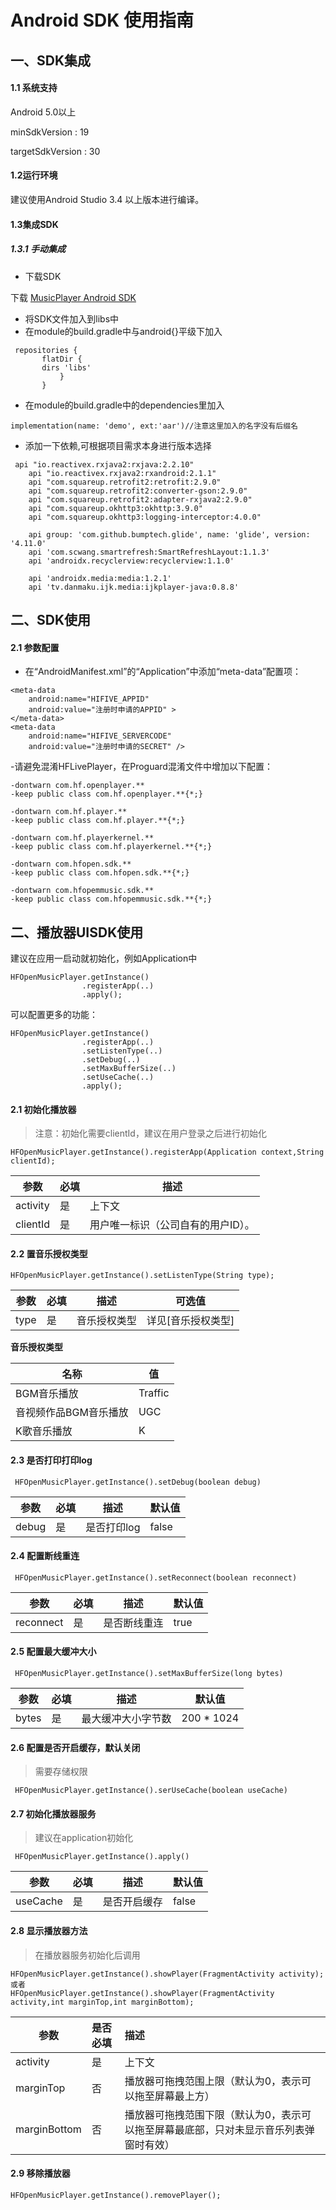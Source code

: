 # Android SDK 使用指南

## 一、SDK集成
#### 1.1 系统支持

Android 5.0以上

minSdkVersion    : 19

targetSdkVersion : 30

#### 1.2运行环境

建议使用Android Studio 3.4 以上版本进行编译。

#### 1.3集成SDK

##### 1.3.1 手动集成

- 下载SDK

下载 [MusicPlayer Android SDK](https://www.baidu.com)

- 将SDK文件加入到libs中
- 在module的build.gradle中与android{}平级下加入
```
 repositories {
       flatDir {
       dirs 'libs'
           }
       }
```

- 在module的build.gradle中的dependencies里加入

```  
implementation(name: 'demo', ext:'aar')//注意这里加入的名字没有后缀名
```


- 添加一下依赖,可根据项目需求本身进行版本选择

```
 api "io.reactivex.rxjava2:rxjava:2.2.10"
    api "io.reactivex.rxjava2:rxandroid:2.1.1"
    api "com.squareup.retrofit2:retrofit:2.9.0"
    api "com.squareup.retrofit2:converter-gson:2.9.0"
    api "com.squareup.retrofit2:adapter-rxjava2:2.9.0"
    api "com.squareup.okhttp3:okhttp:3.9.0"
    api "com.squareup.okhttp3:logging-interceptor:4.0.0"

    api group: 'com.github.bumptech.glide', name: 'glide', version: '4.11.0'
    api 'com.scwang.smartrefresh:SmartRefreshLayout:1.1.3'
    api 'androidx.recyclerview:recyclerview:1.1.0'

    api 'androidx.media:media:1.2.1'
    api 'tv.danmaku.ijk.media:ijkplayer-java:0.8.8'

```
## 二、SDK使用

#### 2.1 参数配置

- 在“AndroidManifest.xml”的“Application”中添加“meta-data”配置项：
```
<meta-data
    android:name="HIFIVE_APPID"
    android:value="注册时申请的APPID" >
</meta-data>
<meta-data
    android:name="HIFIVE_SERVERCODE"
    android:value="注册时申请的SECRET" />
```

-请避免混淆HFLivePlayer，在Proguard混淆文件中增加以下配置：
```
-dontwarn com.hf.openplayer.**
-keep public class com.hf.openplayer.**{*;}

-dontwarn com.hf.player.**
-keep public class com.hf.player.**{*;}

-dontwarn com.hf.playerkernel.**
-keep public class com.hf.playerkernel.**{*;}

-dontwarn com.hfopen.sdk.**
-keep public class com.hfopen.sdk.**{*;}

-dontwarn com.hfopemmusic.sdk.**
-keep public class com.hfopemmusic.sdk.**{*;}

```

## 二、播放器UISDK使用

建议在应用一启动就初始化，例如Application中
```
HFOpenMusicPlayer.getInstance()
                .registerApp(..)
                .apply();
```

可以配置更多的功能：

```
HFOpenMusicPlayer.getInstance()
                .registerApp(..)
                .setListenType(..)
                .setDebug(..)
                .setMaxBufferSize(..)
                .setUseCache(..)
                .apply();
```

#### 2.1 初始化播放器

>  注意：初始化需要clientId，建议在用户登录之后进行初始化

```
HFOpenMusicPlayer.getInstance().registerApp(Application context,String clientId);
```
参数  | 必填  |描述|
---|---|---
activity | 是| 上下文 |
clientId | 是| 用户唯一标识（公司自有的用户ID）。|

#### 2.2 置音乐授权类型
```
HFOpenMusicPlayer.getInstance().setListenType(String type);
```
参数  | 必填  | 描述| 可选值 |
---|---|--- | ---
type | 是| 音乐授权类型 | 详见[音乐授权类型] |

**音乐授权类型**

名称  |  值  |
---|---
BGM音乐播放 | Traffic | 
音视频作品BGM音乐播放 | UGC| 
K歌音乐播放 | K | 


#### 2.3 是否打印打印log
```
 HFOpenMusicPlayer.getInstance().setDebug(boolean debug)         

```
参数  | 必填  |描述| 默认值 |
---|---|--- | ---
debug | 是| 是否打印log | false |

#### 2.4 配置断线重连
```
 HFOpenMusicPlayer.getInstance().setReconnect(boolean reconnect) 
```
参数  | 必填  |描述| 默认值 |
---|---|--- | ---
reconnect | 是| 是否断线重连 | true |

#### 2.5 配置最大缓冲大小
```
 HFOpenMusicPlayer.getInstance().setMaxBufferSize(long bytes) 

```
参数  | 必填  |描述| 默认值 |
---|---|--- | ---
bytes | 是| 最大缓冲大小字节数 | 200 * 1024 |

#### 2.6 配置是否开启缓存，默认关闭

> 需要存储权限
```
 HFOpenMusicPlayer.getInstance().serUseCache(boolean useCache)
```

#### 2.7 初始化播放器服务

> 建议在application初始化
```
 HFOpenMusicPlayer.getInstance().apply()
```

参数  | 必填  |描述| 默认值 |
---|---|--- | ---
useCache | 是| 是否开启缓存 | false |

#### 2.8 显示播放器方法
> 在播放器服务初始化后调用

```
HFOpenMusicPlayer.getInstance().showPlayer(FragmentActivity activity);
或者
HFOpenMusicPlayer.getInstance().showPlayer(FragmentActivity activity,int marginTop,int marginBottom);

```

| 参数 | 是否必填 | 描述 |
|----------|:--------|:-------- |
| activity | 是 | 上下文 |
| marginTop | 否 | 播放器可拖拽范围上限（默认为0，表示可以拖至屏幕最上方） |
| marginBottom | 否 | 播放器可拖拽范围下限（默认为0，表示可以拖至屏幕最底部，只对未显示音乐列表弹窗时有效） |

#### 2.9 移除播放器

```
HFOpenMusicPlayer.getInstance().removePlayer();
```
